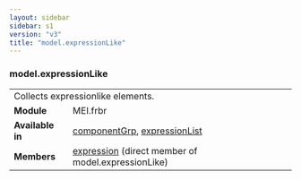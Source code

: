 ```yaml
---
layout: sidebar
sidebar: s1
version: "v3"
title: "model.expressionLike"
---
```

<div class="classSpec model">
   <h3 id="model.expressionLike">model.expressionLike</h3>
   <table class="wovenodd">
      <tr>
         <td colspan="2" class="wovenodd-col2">Collects expressionlike elements.</td>
      </tr>
      <tr>
         <td class="wovenodd-col1"><strong>Module</strong></td>
         <td class="wovenodd-col2">MEI.frbr</td>
      </tr>
      <tr>
         <td class="wovenodd-col1"><strong>Available in</strong></td>
         <td class="wovenodd-col2">
            <div class="parent">
               <div><a class="link_odd_elementSpec" href="{{ site.baseurl }}/{{ page.version }}/elements/componentgrp.html">componentGrp</a>, <a class="link_odd_elementSpec" href="{{ site.baseurl }}/{{ page.version }}/elements/expressionlist.html">expressionList</a></div>
            </div>
         </td>
      </tr>
      <tr>
         <td class="wovenodd-col1"><strong>Members</strong></td>
         <td class="wovenodd-col2">
            <div class="parent">
               <div><a class="link_odd_elementSpec" href="{{ site.baseurl }}/{{ page.version }}/elements/expression.html">expression</a> (direct member of model.expressionLike)
               </div>
            </div>
         </td>
      </tr>
   </table>
</div>